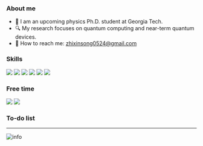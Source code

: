 ### About me

- :telescope: I am an upcoming physics Ph.D. student at Georgia Tech. 
- :mag: My research focuses on quantum computing and near-term quantum devices.
- :email: How to reach me: zhixinsong0524@gmail.com


### Skills 
![](https://img.shields.io/badge/Python-blue.svg?style=flat-square&logo=python)
![](https://img.shields.io/badge/Julia-green.svg?style=flat-square&logo=julia)
![](https://img.shields.io/badge/Qiskit-black.svg?style=flat-square&logo=qiskit)
![](https://img.shields.io/badge/Mathematica-orange.svg?style=flat-square&logo=wolfram-mathematica)
![](https://img.shields.io/badge/TensorFlow-blue.svg?style=flat-square&logo=tensorflow)
![](https://img.shields.io/badge/Adobe%20Illustrator-inactive.svg?style=flat-square&logo=adobe-illustrator)




### Free time
![](https://img.shields.io/badge/-Nintendo%20Switch-e60012?style=flat-square&logo=nintendo%20switch&logoColor=ffffff)
![](https://img.shields.io/badge/Steam-171a21?style=flat-square&logo=steam&logoColor=ffffff)


### To-do list


---

![info](https://github-readme-stats.vercel.app/api?username=kaminotesf&show_icons=true&count_private=true&hide=prs&theme=dark)

<!--
**kaminotesf/kaminotesf** is a ✨ _special_ ✨ repository because its `README.md` (this file) appears on your GitHub profile.

Here are some ideas to get you started:

- 🔭 I’m currently working on ...
- 🌱 I’m currently learning ...
- 👯 I’m looking to collaborate on ...
- 🤔 I’m looking for help with ...
- 💬 Ask me about ...
- 📫 How to reach me: ...
- 😄 Pronouns: ...
- ⚡ Fun fact: ...
-->
